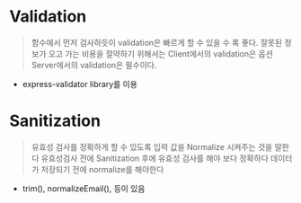 # Validation
>  함수에서 먼저 검사하듯이 validation은 빠르게 할 수 있을 수 록 좋다.
>  잘못된 정보가 오고 가는 비용을 절약하기 위해서는 Client에서의 validation은 옵션
> Server에서의 validation은 필수이다.

- express-validator  library를 이용

# Sanitization
> 유효성 검사를 정확하게 할 수 있도록 입력 값을 Normalize 시켜주는 것을 말한다
> 유효성검사 전에 Sanitization 후에 유효성 검사를 해야 보다 정확하다
> 데이터가 저장되기 전에 normalize를 해야한다

- trim(), normalizeEmail(), 등이 있음